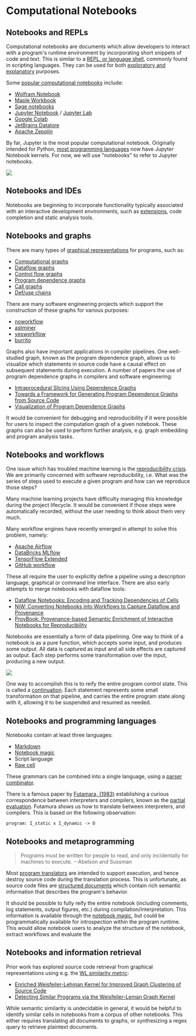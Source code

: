 # Computational Notebooks

## Notebooks and REPLs

Computational notebooks are documents which allow developers to interact with a program's runtime environment by incorporating short snippets of code and text. This is similar to a [REPL, or language shell](https://en.wikipedia.org/wiki/Read%E2%80%93eval%E2%80%93print_loop), commonly found in scripting languages. They can be used for both [exploratory and explanatory](https://doi.org/10.1145/3173574.3173606) purposes.

Some [popular computational notebooks](http://pgbovine.net/publications/computational-notebooks-design-space_VLHCC-2020.pdf) include:

* [Wolfram Notebook](https://www.wolfram.com/notebooks/)
* [Maple Workbook](https://www.maplesoft.com/)
* [Sage notebooks](https://doc.sagemath.org/html/en/thematic_tutorials/tutorial-notebook-and-help-long.html)
* [Jupyter Notebook](https://jupyter.org/) / [Jupyter Lab](https://jupyterlab.readthedocs.io/en/stable/)
* [Google Colab](https://colab.research.google.com/notebooks/basic_features_overview.ipynb)
* [JetBrains Datalore](https://datalore.io/)
* [Apache Zepplin](https://www.cloudera.com/products/open-source/apache-hadoop/apache-zeppelin.html)

By far, Jupyter is the most popular computational notebook. Originally intended for Python, [most programming languages](https://github.com/jupyter/jupyter/wiki/Jupyter-kernels) now have Jupyter Notebook kernels. For now, we will use "notebooks" to refer to Jupyter notebooks.

![](https://miro.medium.com/max/1400/1*GVbyY-QSiwWewI1Nl2Bb1A.png)

## Notebooks and IDEs

Notebooks are beginning to incorporate functionality typically associated with an interactive development environments, such as [extensions](https://jupyterlab.readthedocs.io/en/stable/developer/extension_dev.html), code completion and static analysis tools.

## Notebooks and graphs

There are many types of [graphical representations](https://engineering.shopify.com/blogs/engineering/understanding-programs-using-graphs) for programs, such as:

* [Computational graphs](https://colah.github.io/posts/2015-08-Backprop/)
* [Dataflow graphs](https://en.wikipedia.org/wiki/Data-flow_analysis)
* [Control flow graphs](https://en.wikipedia.org/wiki/Control-flow_graph)
* [Program dependence graphs](https://en.wikipedia.org/wiki/Program_dependence_graph)
* [Call graphs](https://en.wikipedia.org/wiki/Call_graph)
* [Def/use chains](https://en.wikipedia.org/wiki/Use-define_chain)

There are many software engineering projects which support the construction of these graphs for various purposes:

* [noworkflow](https://github.com/gems-uff/noworkflow)
* [astminer](https://github.com/JetBrains-Research/astminer)
* [yesworkflow](https://github.com/yesworkflow-org/yw-prototypes)
* [burrito](https://github.com/pgbovine/burrito)

Graphs also have important applications in compiler pipelines. One well-studied graph, known as the program dependence graph, allows us to visualize which statements in source code have a causal effect on subsequent statements during execution. A number of papers the use of program dependence graphs in compilers and software engineering:

* [Intraprocedural Slicing Using Dependence Graphs](https://dl.acm.org/doi/pdf/10.1145/53990.53994)
* [Towards a Framework for Generating Program Dependence Graphs from Source Code](https://dl.acm.org/doi/pdf/10.1145/3278142.3278144)
* [Visualization of Program Dependence Graphs](http://ssw.jku.at/Research/Papers/Wuerthinger07Master/Wuerthinger07Master.pdf)

It would be convenient for debugging and reproducibility if it were possible for users to inspect the computation graph of a given notebook. These graphs can also be used to perform further analysis, e.g. graph embedding and program analysis tasks.

## Notebooks and workflows

One issue which has troubled machine learning is the [reproducibility crisis](https://towardsdatascience.com/why-git-and-git-lfs-is-not-enough-to-solve-the-machine-learning-reproducibility-crisis-f733b49e96e8). We are primarily concerned with software reproducibility, i.e. What was the series of steps used to execute a given program and how can we reproduce those steps?

Many machine learning projects have difficulty managing this knowledge during the project lifecycle. It would be convenient if those steps were automatically recorded, without the user needing to think about them very much.

Many workflow engines have recently emerged in attempt to solve this problem, namely:

* [Apache Airflow](https://airflow.apache.org/)
* [DataBricks MLflow](https://airflow.apache.org/)
* [TensorFlow Extended](https://www.tensorflow.org/tfx)
* [GitHub workflow](https://help.github.com/en/actions/configuring-and-managing-workflows/configuring-a-workflow)

These all require the user to explicitly define a pipeline using a description language, graphical or command line interface. There are also early attempts to merge notebooks with dataflow tools:

* [Dataflow Notebooks: Encoding and Tracking Dependencies of Cells](https://www.usenix.org/system/files/conference/tapp2017/tapp17_paper_koop.pdf)
* [NiW: Converting Notebooks into Workflows to Capture Dataflow and Provenance](http://dgarijo.com/papers/carvalho_niw.pdfhttp://dgarijo.com/papers/carvalho_niw.pdf)
* [ProvBook: Provenance-based Semantic Enrichment of Interactive Notebooks for Reproducibility](http://ceur-ws.org/Vol-2180/paper-57.pdf)

Notebooks are essentially a form of data pipelining. One way to think of a notebook is as a pure function, which accepts some input, and produces some output. All data is captured as input and all side effects are captured as output. Each step performs some transformation over the input, producing a new output.

![](https://miro.medium.com/max/1342/1*IvmanLVx-Pcht4q31wd6Sw.png)

One way to accomplish this is to reify the entire program control state. This is called a [continuation](https://en.wikipedia.org/wiki/Continuation). Each statement represents some small transformation on that pipeline, and carries the entire program state along with it, allowing it to be suspended and resumed as needed.

## Notebooks and programming languages

Notebooks contain at least three languages:

* [Markdown](https://jupyter-notebook.readthedocs.io/en/stable/examples/Notebook/Working%20With%20Markdown%20Cells.html)
* [Notebook magic](https://ipython.readthedocs.io/en/stable/interactive/magics.html)
* Script language
* [Raw cell](https://jupyter-notebook.readthedocs.io/en/stable/notebook.html?highlight=raw%20cell#raw-cells)

These grammars can be combined into a single language, using a [parser combinator](https://en.wikipedia.org/wiki/Parser_combinator).

There is a famous paper by [Futamara, (1983)](https://repository.kulib.kyoto-u.ac.jp/dspace/bitstream/2433/103401/1/0482-14.pdf) establishing a curious correspondence between interpreters and compilers, known as the [partial evaluation](https://en.wikipedia.org/wiki/Partial_evaluation). Futamura shows us how to translate between interpreters, and compilers. This is based on the following observation:

```
program: I_static x I_dynamic -> O
```

## Notebooks and metaprogramming

> Programs must be written for people to read, and only incidentally for machines to execute. --Abelson and Sussman

Most [program translators](https://en.wikipedia.org/wiki/Translator_(computing)) are intended to support execution, and hence destroy source code during the translation process. This is unfortunate, as source code files are [structured documents](https://doi.org/10.1109/WPC.2002.1021351) which contain rich semantic information that describes the program's behavior.

It should be possible to fully reify the entire notebook (including comments, log statements, output figures, etc.) during compilation/interpretation. This information is available through the [notebook magic](https://ipython.readthedocs.io/en/stable/interactive/reference.html#input-caching-system), but could be programmatically available for introspection within the program runtime. This would allow notebook users to analyze the structure of the notebook, extract workflows and evaluate the

## Notebooks and information retrieval

Prior work has explored source code retrieval from graphical representations using e.g. the [WL similarity metric](https://davidbieber.com/post/2019-05-10-weisfeiler-lehman-isomorphism-test/):

- [Enriched Weisfeiler-Lehman Kernel for Improved Graph Clustering of Source Code](https://link.springer.com/chapter/10.1007/978-3-030-44584-3_20)
- [Detecting Similar Programs via the Weisfeiler-Leman Graph Kernel](https://www.martinschaef.de/papers/icsr2016.pdf)

While semantic similarity is undecidable in general, it would be helpful to identify similar cells in notebooks from a corpus of other notebooks. This either requires translating all documents to graphs, or synthesizing a regex query to retrieve plaintext documents.